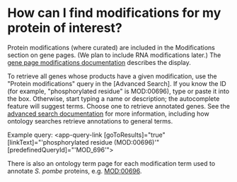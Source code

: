 # How can I find modifications for my protein of interest?
<!-- pombase_categories: Finding data,Using ontologies -->

Protein modifications (where curated) are included in the
Modifications section on gene pages. (We plan to include RNA
modifications later.) The [gene page modifications documentation](/documentation/gene-page-modifications) 
describes the display.

To retrieve all genes whose products have a given modification, use
the "Protein modifications" query in the [Advanced Search]. If you
know the ID (for example, "phosphorylated residue" is MOD:00696), type
or paste it into the box. Otherwise, start typing a name or
description; the autocomplete feature will suggest terms. Choose one
to retrieve annotated genes. See the [advanced search documentation](/documentation/advanced-search) 
for more information, including how ontology searches retrieve
annotations to general terms.

Example query: 
<app-query-link [goToResults]="true" [linkText]="'phosphorylated residue (MOD:00696)'" [predefinedQueryId]="'MOD_696'">
</app-query-link>

There is also an ontology term page for each modification term used to
annotate *S. pombe* proteins, e.g. [MOD:00696](/term/MOD:00696).
